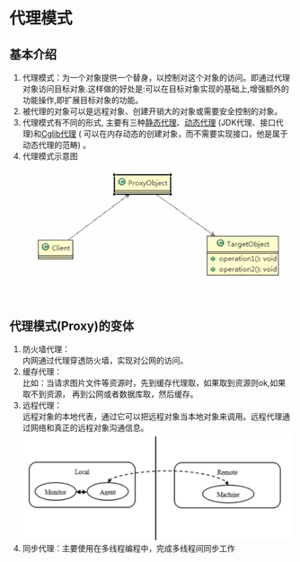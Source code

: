 # 代理模式

## 基本介绍

1) 代理模式：为一个对象提供一个替身，以控制对这个对象的访问。即通过代理对象访问目标对象.这样做的好处是:可以在目标对象实现的基础上,增强额外的功能操作,即扩展目标对象的功能。
2) 被代理的对象可以是远程对象、创建开销大的对象或需要安全控制的对象。
3) 代理模式有不同的形式, 主要有三种[静态代理](静态代理/静态代理.md)、[动态代理](动态代理/动态代理.md) (JDK代理、接口代理)和[Cglib代理](Cglib代理/Cglib代理.md) (
   可以在内存动态的创建对象，而不需要实现接口，他是属于动态代理的范畴) 。
4) 代理模式示意图 \
   ![img.png](../../../resources/picture/img41.png)

## 代理模式(Proxy)的变体

1) 防火墙代理： \
   内网通过代理穿透防火墙，实现对公网的访问。
2) 缓存代理： \
   比如：当请求图片文件等资源时，先到缓存代理取，如果取到资源则ok,如果取不到资源， 再到公网或者数据库取，然后缓存。
3) 远程代理： \
   远程对象的本地代表，通过它可以把远程对象当本地对象来调用。远程代理通过网络和真正的远程对象沟通信息。 \
   ![img.png](../../../resources/picture/img46.png)
4) 同步代理：主要使用在多线程编程中，完成多线程间同步工作